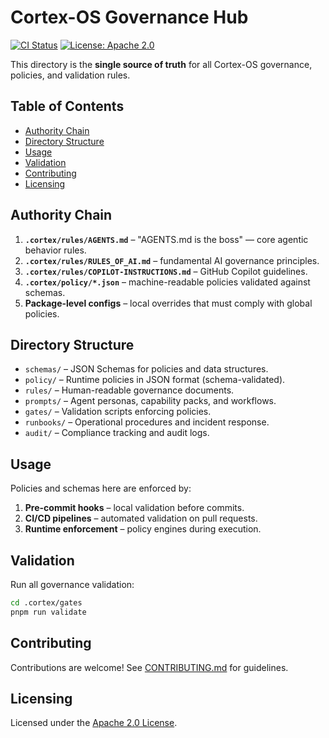 # Cortex-OS Governance Hub

[![CI Status](https://github.com/Cortex-OS/Cortex-OS/actions/workflows/ci.yml/badge.svg)](https://github.com/Cortex-OS/Cortex-OS/actions/workflows/ci.yml)
[![License: Apache 2.0](https://img.shields.io/badge/License-Apache_2.0-blue.svg)](../LICENSE)

This directory is the **single source of truth** for all Cortex-OS governance, policies, and validation rules.

## Table of Contents

- [Authority Chain](#authority-chain)
- [Directory Structure](#directory-structure)
- [Usage](#usage)
- [Validation](#validation)
- [Contributing](#contributing)
- [Licensing](#licensing)

## Authority Chain

1. **`.cortex/rules/AGENTS.md`** – "AGENTS.md is the boss" — core agentic behavior rules.
2. **`.cortex/rules/RULES_OF_AI.md`** – fundamental AI governance principles.
3. **`.cortex/rules/COPILOT-INSTRUCTIONS.md`** – GitHub Copilot guidelines.
4. **`.cortex/policy/*.json`** – machine-readable policies validated against schemas.
5. **Package-level configs** – local overrides that must comply with global policies.

## Directory Structure

- `schemas/` – JSON Schemas for policies and data structures.
- `policy/` – Runtime policies in JSON format (schema-validated).
- `rules/` – Human-readable governance documents.
- `prompts/` – Agent personas, capability packs, and workflows.
- `gates/` – Validation scripts enforcing policies.
- `runbooks/` – Operational procedures and incident response.
- `audit/` – Compliance tracking and audit logs.

## Usage

Policies and schemas here are enforced by:

1. **Pre-commit hooks** – local validation before commits.
2. **CI/CD pipelines** – automated validation on pull requests.
3. **Runtime enforcement** – policy engines during execution.

## Validation

Run all governance validation:

```bash
cd .cortex/gates
pnpm run validate
```

## Contributing

Contributions are welcome! See [CONTRIBUTING.md](../CONTRIBUTING.md) for guidelines.

## Licensing

Licensed under the [Apache 2.0 License](../LICENSE).
